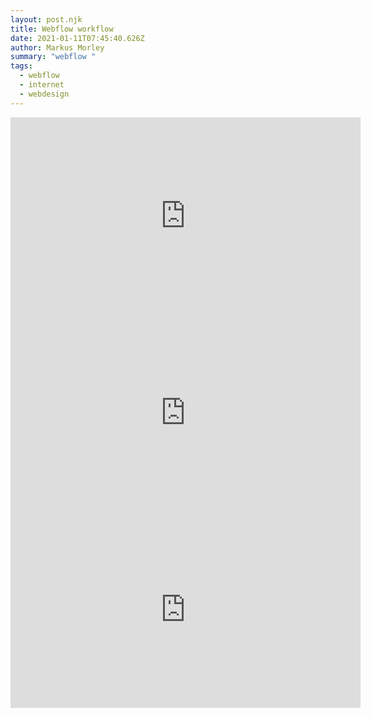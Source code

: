 ```yaml
---
layout: post.njk
title: Webflow workflow
date: 2021-01-11T07:45:40.626Z
author: Markus Morley
summary: "webflow "
tags:
  - webflow
  - internet
  - webdesign
---
```

<iframe width="560" height="315" src="https://www.youtube.com/embed/TBY5RTs89Pc" frameborder="0" allow="accelerometer; autoplay; clipboard-write; encrypted-media; gyroscope; picture-in-picture" allowfullscreen></iframe>



<iframe width="560" height="315" src="https://www.youtube.com/embed/09wolz1jaqE" frameborder="0" allow="accelerometer; autoplay; clipboard-write; encrypted-media; gyroscope; picture-in-picture" allowfullscreen></iframe>



<iframe width="560" height="315" src="https://www.youtube.com/embed/-U0IXSmp6kc" frameborder="0" allow="accelerometer; autoplay; clipboard-write; encrypted-media; gyroscope; picture-in-picture" allowfullscreen></iframe>
